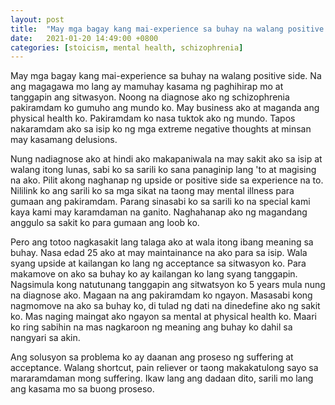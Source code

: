 ```yaml
---
layout: post
title:  "May mga bagay kang mai-experience sa buhay na walang positive side"
date:   2021-01-20 14:49:00 +0800
categories: [stoicism, mental health, schizophrenia]
---
```


May mga bagay kang mai-experience sa buhay na walang positive side. Na ang magagawa mo lang 
ay mamuhay kasama ng paghihirap mo at tanggapin ang sitwasyon.
Noong na diagnose ako ng schizophrenia pakiramdam ko gumuho ang mundo ko. May business ako 
at maganda ang physical health ko. Pakiramdam ko nasa tuktok ako ng mundo. Tapos nakaramdam 
ako sa isip ko ng mga extreme negative thoughts at minsan may kasamang delusions.

Nung nadiagnose ako at hindi ako makapaniwala na may sakit ako sa isip at walang itong lunas, 
sabi ko sa sarili ko sana panaginip lang 'to at magising na ako. Pilit akong naghanap ng upside 
or positive side sa experience na to. Nililink ko ang sarili ko sa mga sikat na taong may mental 
illness para gumaan ang pakiramdam. Parang sinasabi ko sa sarili ko na special kami kaya kami 
may karamdaman na ganito. Naghahanap ako ng magandang anggulo sa sakit ko para gumaan ang loob ko. 

Pero ang totoo nagkasakit lang talaga ako at wala itong ibang meaning sa buhay.
Nasa edad 25 ako at may maintainance na ako para sa isip. Wala syang upside at kailangan 
ko lang ng acceptance sa sitwasyon ko. Para makamove on ako sa buhay ko ay kailangan ko 
lang syang tanggapin. Nagsimula kong natutunang tanggapin ang sitwatsyon ko 5 years mula 
nung na diagnose ako. Magaan na ang pakiramdam ko ngayon. Masasabi kong nagmomove na ako sa buhay ko, 
di tulad ng dati na dinedefine ako ng sakit ko. Mas naging maingat ako ngayon sa mental 
at physical health ko. Maari ko ring sabihin na mas nagkaroon ng meaning ang buhay ko dahil sa nangyari sa akin.

Ang solusyon sa problema ko ay daanan ang proseso ng suffering at acceptance. 
Walang shortcut, pain reliever or taong makakatulong sayo sa mararamdaman mong suffering. 
Ikaw lang ang dadaan dito, sarili mo lang ang kasama mo sa buong proseso.
